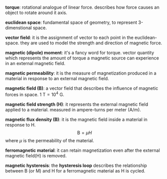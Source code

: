 **torque**: rotational analogue of linear force. describes how force causes an object to rotate around it axis.

**euclidean space**: fundamental space of geometry, to represent 3-dimenstional space.

**vector field**: it is the assignment of vector to each point in the euclidean-space. they are used to model the strength and direction of magnetic force.

**magnetic (dipole) moment**: it's a fancy word for torque. vector quantity which represents the amount of torque a magnetic source can experience in an external magnetic field.

**magnetic permeability**: it is the measure of magnetization produced in a material in response to an external magnetic field.

**magnetic field (B)**: a vector field that describes the influence of magnetic forces in space. $1 \text{ T} = 10^4\text{ G}$.

**magnetic field strength (H)**: it represents the external magnetic field applied to a material. measured in ampere-turns per meter (A/m).

**magnetic flux density (B)**: it is the magnetic field inside a material in response to H. $$\text{B} = \mu H$$ where $\mu$ is the permeability of the material.

**ferromagnetic material**: it can retain magnetization even after the external magnetic field(H) is removed.

**magnetic hysteresis**: the **hysteresis loop** describes the relationship between B (or M) and H for a ferromagnetic material as H is cycled.
